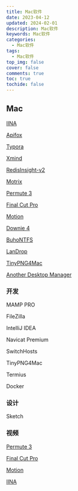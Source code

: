```yaml
---
title: Mac软件
date: 2023-04-12
updated: 2024-02-01
description: Mac软件
keywords: Mac软件
categories:
  - Mac软件
tags:
  - Mac软件
top_img: false
cover: false
comments: true
toc: true
tochide: false
---
```


## Mac

[IINA](https://iina.io/)

[Apifox](https://apifox.com/)

[Typora](https://typoraio.cn/)

[Xmind](https://xmind.app/)

[RedisInsight-v2](https://redis.com/blog/introducing-redisinsight-2/)

[Motrix](https://motrix.app/zh-CN/)

[Permute 3](https://software.charliemonroe.net/permute/)

[Final Cut Pro](https://www.apple.com.cn/final-cut-pro/)

[Motion](https://www.apple.com.cn/final-cut-pro/motion/)

[Downie 4](https://software.charliemonroe.net/downie/)

[BuhoNTFS](https://www.drbuho.com/zh-tw/buhontfs)

[LanDrop](https://landrop.app/#downloads)

[TinyPNG4Mac](https://tinypng.com/)

[Another Desktop Manager](https://apps.apple.com/cn/app/another-desktop-manager/id1516451072?mt=12)



### 开发

MAMP PRO

FileZilla

IntelliJ IDEA

Navicat Premium

SwitchHosts

TinyPNG4Mac

Termius

Docker



### 设计

Sketch



### 视频

[Permute 3](https://software.charliemonroe.net/permute/)

[Final Cut Pro](https://www.apple.com.cn/final-cut-pro/)

[Motion](https://www.apple.com.cn/final-cut-pro/motion/)

[IINA](https://iina.io/)

